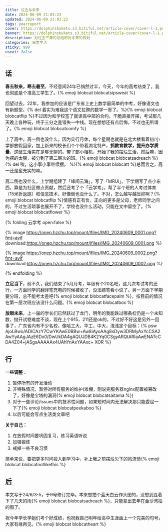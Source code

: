 ```yaml
---
title: 过去与未来
date: 2024-06-09 21:03:23
updated: 2024-06-09 21:03:23
tags: yearreport
cover: https://dolphinsbukets.s3.bitiful.net/article-cover/cover-l-1.png?fmt=avif
banner: https://dolphinsbukets.s3.bitiful.net/article-cover/cover-l-1.png?fmt=avif&q=50
description: 对过去三年的总结和对未来的规划
categories: 日常生活
sticky: 999
useai: false
---
```


## 话

**春去秋来，寒去暑至**。不经意间24年已悄然过半，今天，今年的高考结束了，我也彻底是个准高三学生了。{% emoji blobcat blobcatsipsweat %}

回望过去，22年，我参加的应该是广东省上史上数学最简单的中考，好像语文也有新题型，{% del 着实为难我这个语文拉胯的数学一哥了。%}{% emoji blobcat blobcatflip %}不过因为和学校签了就读高中部的合约，干脆直接开摆，考试那几天晚上各种玩，终于三分之差错失一中线。现在想想还有点后悔，不过也无所谓了。{% emoji blobcat blobcatcomfy %}

上了高中，高一倒也没什么，因为实行月休，每个星期也就是在北大楼看着初/小学部放假回家，加上新来的校长们个个带着湖北特产，**抓教育教学，提升办学质量**，这破生活实在是够无聊的。带了部小相机，开始了我的摆烂生活，然后嘛，因为摆的太狠，被分到了第二层次的班。{% emoji blobcat blobcatsadreach %}{% del 唉，这小事小事继续摆。 %}{% emoji blobcat blobcatt %}总而言之，高一还是蛮充实的嘛。

高二倒也没什么，上学期组建了「峰间云海」，写了「MRUI」。下学期写了点小东西，算是为社区做点贡献，然后还考了个「云学考」，帮了半个班的人考过体育（15米折返跑）和信息技术，好像倒也没什么了。不对，怎么越写越压抑啊？{% emoji blobcat blobcatflip %}情感有正有负，正向的更多是父母，老师同学之间的，不过生活琐事也展开不了，学校也没什么活动，只能在文中留空了。{% emoji blobcat blobcatflower %}

{% folding 云学考 open:false %}

{% image https://onep.hzchu.top/mount/lfiles/IMG_20240609_0001.png?fmt=avif download:https://onep.hzchu.top/mount/lfiles/IMG_20240609_0001.png %}

{% image https://onep.hzchu.top/mount/lfiles/IMG_20240609_0002.png?fmt=avif download:https://onep.hzchu.top/mount/lfiles/IMG_20240609_0002.png %}

{% endfolding %}



**立足当下**，前不久，我们结束了5月月考，年级有个20名吧，这几次考试考的还行，一方面同学的翻译笔充电的时候被收了，没法嫖笔看小说了。另一方面下学期要分班，总不能考太差吧{% emoji blobcat blobcatfacepalm %}，按目前的情况在第一层次班应该没什么问题。{% emoji blobcat blobcatbox %}

**放眼未来**，上一届的学长们已然跃过了龙门，明年的我能跌过哪条杠仍是一个未知数，抛开试卷难度不谈，现在上个915，211还是ok的，不过好不好这是另外一回事了，广东省内有不少名校，像哈工大，华工，中大，浅浅定个目标：{% psw AjoLBwo/ADICAzY7CwYKAwE0BBw+Aw8iAyoAAg8sDyw3DRMyAxYcCSA2AwYyAAgJAzE6Dx0/DwUkDA4gAQUJDB4K2Yq0CSgyARQtARIaAwENATcCDA4Z04+jASgsAAAAAx4UAhYnAxYAAxc+ XOR %}

## 行

**一些调整**：

1. 暂停所有的开发活动
2. 非特殊情况，暂停对所有服务的维护(难绷，刚说完服务器nginx配置被篡改了，好像是宝塔的漏洞{% emoji blobcat blobcatsaitama %})
3. 对于一些评论/issues中的技术性问题，如果短时间内无法解决那只能委屈一下了{% emoji blobcat blobcatpeekaboo %}
4. 以后可能会写点生活类文章吧

**关于自己：**

1. 在放假时间要巩固复习，练习英语听说
2. 加强锻炼
3. 戒掉一些不良习惯

简单来说，要把更多时间投入到学习中，补上我之前摆烂欠下的风流债{% emoji blobcat blobcatnotlikethis %}

## 后

本文写于24/6/3-5，于9号修订完毕。本来想拍个蓝天白云作头图的，没想到连着下了几天的雨{% emoji blobcat blobcatsadreach %}，只能拿出去年在金沙湾拍的图了。

祝今年学长学姐们考个好成绩，也祝我自己明年给高中生涯画上一个完美的句号，大家有缘再见。{% emoji blobcat blobcatheart %}

